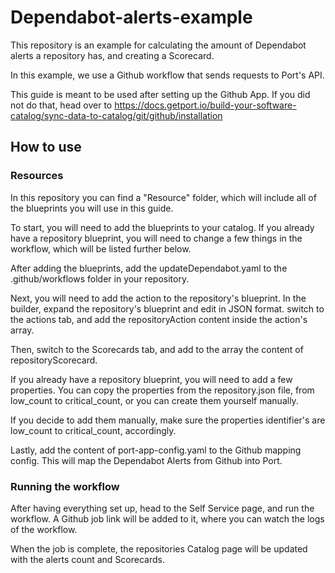 # Dependabot-alerts-example
This repository is an example for calculating the amount of Dependabot alerts a repository has, and creating a Scorecard.

In this example, we use a Github workflow that sends requests to Port's API.

This guide is meant to be used after setting up the Github App. If you did not do that, head over to https://docs.getport.io/build-your-software-catalog/sync-data-to-catalog/git/github/installation

## How to use
### Resources
In this repository you can find a "Resource" folder, which will include all of the blueprints you will use in this guide.

To start, you will need to add the blueprints to your catalog. If you already have a repository blueprint, you will need to change a few things in the workflow, which will be listed further below.

After adding the blueprints, add the updateDependabot.yaml to the .github/workflows folder in your repository.

Next, you will need to add the action to the repository's blueprint. In the builder, expand the repository's blueprint and edit in JSON format. switch to the actions tab, and add the repositoryAction content inside the action's array.

Then, switch to the Scorecards tab, and add to the array the content of repositoryScorecard.

If you already have a repository blueprint, you will need to add a few properties. You can copy the properties from the repository.json file, from low_count to critical_count, or you can create them yourself manually.

If you decide to add them manually, make sure the properties identifier's are low_count to critical_count, accordingly.

Lastly, add the content of port-app-config.yaml to the Github mapping config. This will map the Dependabot Alerts from Github into Port.

### Running the workflow
After having everything set up, head to the Self Service page, and run the workflow. A Github job link will be added to it, where you can watch the logs of the workflow.

When the job is complete, the repositories Catalog page will be updated with the alerts count and Scorecards.


